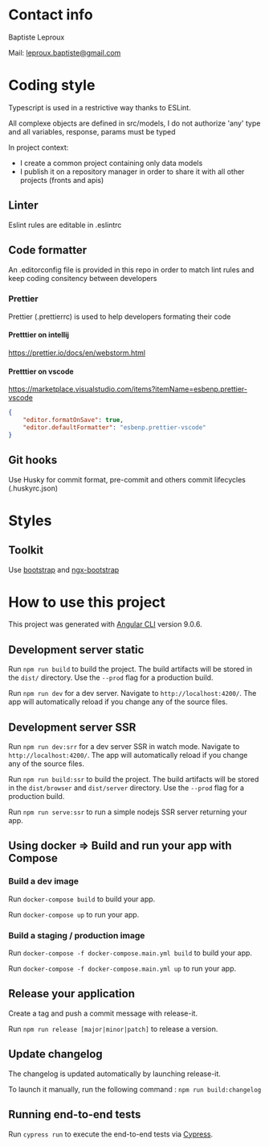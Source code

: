 # Contact info

Baptiste Leproux

Mail: leproux.baptiste@gmail.com

# Coding style

Typescript is used in a restrictive way thanks to ESLint.

All complexe objects are defined in src/models, I do not authorize 'any' type and all variables, response, params must be typed

In project context:

-   I create a common project containing only data models
-   I publish it on a repository manager in order to share it with all other projects (fronts and apis)

## Linter

Eslint rules are editable in .eslintrc

## Code formatter

An .editorconfig file is provided in this repo in order to match lint rules and keep coding consitency between developers

### Prettier

Prettier (.prettierrc) is used to help developers formating their code

#### Pretttier on intellij

https://prettier.io/docs/en/webstorm.html

#### Pretttier on vscode

https://marketplace.visualstudio.com/items?itemName=esbenp.prettier-vscode

```json
{
    "editor.formatOnSave": true,
    "editor.defaultFormatter": "esbenp.prettier-vscode"
}
```

## Git hooks

Use Husky for commit format, pre-commit and others commit lifecycles (.huskyrc.json)

# Styles

## Toolkit

Use [bootstrap](https://getbootstrap.com/) and [ngx-bootstrap](https://valor-software.com/ngx-bootstrap/#/)

# How to use this project

This project was generated with [Angular CLI](https://github.com/angular/angular-cli) version 9.0.6.

## Development server static

Run `npm run build` to build the project. The build artifacts will be stored in the `dist/` directory. Use the `--prod` flag for a production build.

Run `npm run dev` for a dev server. Navigate to `http://localhost:4200/`. The app will automatically reload if you change any of the source files.

## Development server SSR

Run `npm run dev:srr` for a dev server SSR in watch mode. Navigate to `http://localhost:4200/`. The app will automatically reload if you change any of the source files.

Run `npm run build:ssr` to build the project. The build artifacts will be stored in the `dist/browser` and `dist/server` directory. Use the `--prod` flag for a production build.

Run `npm run serve:ssr` to run a simple nodejs SSR server returning your app.

## Using docker => Build and run your app with Compose

### Build a dev image

Run `docker-compose build` to build your app.

Run `docker-compose up` to run your app.

### Build a staging / production image

Run `docker-compose -f docker-compose.main.yml build` to build your app.

Run `docker-compose -f docker-compose.main.yml up` to run your app.

## Release your application

Create a tag and push a commit message with release-it.

Run `npm run release [major|minor|patch]` to release a version.

## Update changelog

The changelog is updated automatically by launching release-it.

To launch it manually, run the following command : `npm run build:changelog`

## Running end-to-end tests

Run `cypress run` to execute the end-to-end tests via [Cypress](https://www.cypress.io/).

